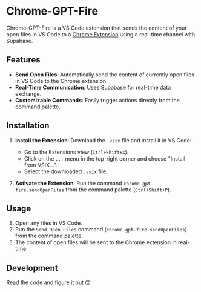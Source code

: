 # Chrome-GPT-Fire

Chrome-GPT-Fire is a VS Code extension that sends the content of your open files in VS Code to a [Chrome Extension](https://github.com/brightsidedeveloper/gpt-voice) using a real-time channel with Supabase.

## Features

- **Send Open Files**: Automatically send the content of currently open files in VS Code to the Chrome extension.
- **Real-Time Communication**: Uses Supabase for real-time data exchange.
- **Customizable Commands**: Easily trigger actions directly from the command palette.

## Installation

1. **Install the Extension**: Download the `.vsix` file and install it in VS Code:

   - Go to the Extensions view (`Ctrl+Shift+X`).
   - Click on the `...` menu in the top-right corner and choose "Install from VSIX...".
   - Select the downloaded `.vsix` file.

2. **Activate the Extension**: Run the command `chrome-gpt-fire.sendOpenFiles` from the command palette (`Ctrl+Shift+P`).

## Usage

1. Open any files in VS Code.
2. Run the `Send Open Files` command (`chrome-gpt-fire.sendOpenFiles`) from the command palette.
3. The content of open files will be sent to the Chrome extension in real-time.

## Development

Read the code and figure it out 🙃
